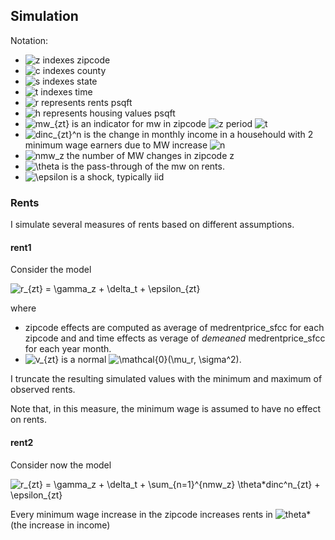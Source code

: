 
## Simulation 

Notation:

- ![z](https://render.githubusercontent.com/render/math?math=z) indexes zipcode
- ![c](https://render.githubusercontent.com/render/math?math=c) indexes county
- ![s](https://render.githubusercontent.com/render/math?math=s) indexes state
- ![t](https://render.githubusercontent.com/render/math?math=t) indexes time
- ![r](https://render.githubusercontent.com/render/math?math=r) represents rents psqft
- ![h](https://render.githubusercontent.com/render/math?math=h) represents housing values psqft
- ![mw_{zt}](https://render.githubusercontent.com/render/math?math=mw_%7Bzt%7D) is an indicator for mw in zipcode ![z](https://render.githubusercontent.com/render/math?math=z) period ![t](https://render.githubusercontent.com/render/math?math=t)
- ![dinc_{zt}^n](https://render.githubusercontent.com/render/math?math=dinc_%7Bzt%7D%5En) is the change in monthly income in a househould with 2 minimum wage earners due to MW increase ![n](https://render.githubusercontent.com/render/math?math=n)
- ![nmw_z](https://render.githubusercontent.com/render/math?math=m_z) the number of MW changes in zipcode z
- ![\theta](https://render.githubusercontent.com/render/math?math=%5Ctheta) is the pass-through of the mw on rents.
- ![\epsilon](https://render.githubusercontent.com/render/math?math=%5Cepsilon) is a shock, typically iid

### Rents

I simulate several measures of rents based on different assumptions. 

#### rent1

Consider the model

![r_{zt} = \gamma_z + \delta_t + \epsilon_{zt}](https://render.githubusercontent.com/render/math?math=r_%7Bzt%7D%20%3D%20%5Cgamma_z%20%2B%20%5Cdelta_t%20%2B%20%5Cepsilon_%7Bzt%7D)

where
- zipcode effects are computed as average of medrentprice_sfcc for each zipcode and and time effects as verage of _demeaned_ medrentprice_sfcc for each year month.
- ![v_{zt}](https://render.githubusercontent.com/render/math?math=v_%7Bzt%7D) is a normal ![\mathcal{0}(\mu_r, \sigma^2)](https://render.githubusercontent.com/render/math?math=%5Cmathcal%7B0%7D(%5Cmu_r%2C%20%5Csigma%5E2)). 

I truncate the resulting simulated values with the minimum and maximum of observed rents.

Note that, in this measure, the minimum wage is assumed to have no effect on rents.

#### rent2 

Consider now the model

![r_{zt} = \gamma_z + \delta_t + \sum_{n=1}^{nmw_z} \theta\*dinc^n_{zt} + \epsilon\_{zt}](https://render.githubusercontent.com/render/math?math=r_%7Bzt%7D%20%3D%20%5Cgamma_z%20%2B%20%5Cdelta_t%20%2B%20%5Csum_%7Bn%3D1%7D%5E%7Bnmw_z%7D%20%5Ctheta*dinc%5En_%7Bzt%7D%20%2B%20%5Cepsilon_%7Bzt%7D)

Every minimum wage increase in the zipcode increases rents in ![theta](https://render.githubusercontent.com/render/math?math=theta)\*(the increase in income) 
